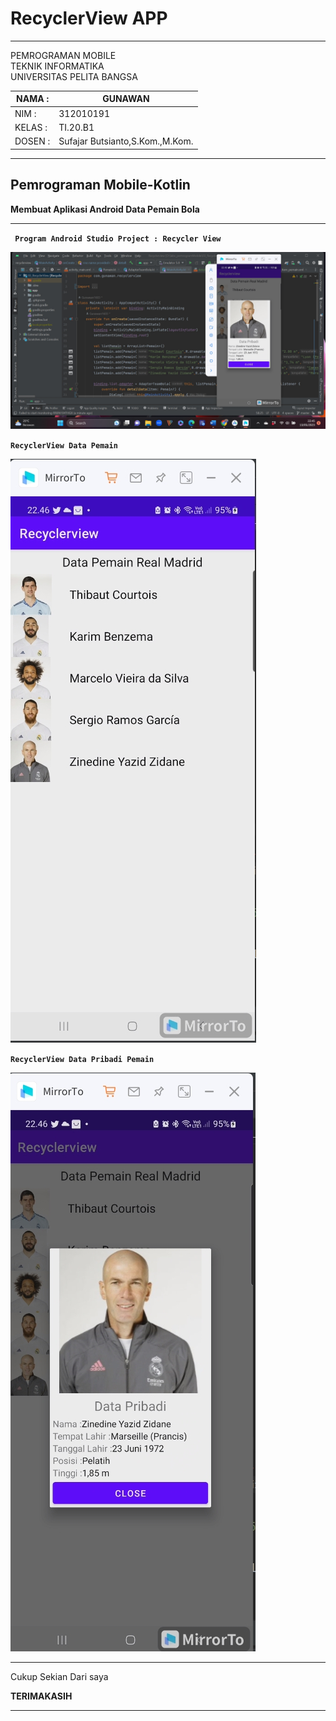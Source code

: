 # RecyclerView APP

<Hr>

PEMROGRAMAN MOBILE<br>
TEKNIK INFORMATIKA<br>
UNIVERSITAS PELITA BANGSA<br>

| NAMA  :| GUNAWAN |
| --- | --- |
| NIM   :| 312010191 |
| KELAS :| TI.20.B1 |
| DOSEN :| Sufajar Butsianto,S.Kom.,M.Kom. |

<Hr>

## Pemrograman Mobile-Kotlin

**Membuat Aplikasi Android Data Pemain Bola**<br>
<hr>

 **`` Program Android Studio Project : Recycler View``**
    
  ![03_RecyclerView-master](01_Recyclerview.jpg)
  
**``RecyclerView Data Pemain``**
    
![03_RecyclerView-master](02_DataPemain.jpg)

**``RecyclerView Data Pribadi Pemain``**
    
![03_RecyclerView-master](03_DataPribadi.jpg)

 <hr>
  
  Cukup Sekian Dari saya
  
  **TERIMAKASIH**
<hr>
